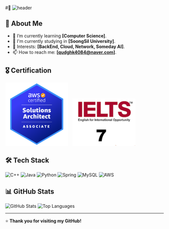 #👋
![header](https://capsule-render.vercel.app/api?type=rounded&color=gradient&customColorList=0,2,2,5,30&height=300&section=header&text=Nice%20To%20Meet%20You)


## 🚀 About Me
- 🌱 I’m currently learning **[Computer Science]**.
- 💼 I'm currently studying in **[SoongSil University]**.
- 📌 Interests: **[BackEnd, Cloud, Network, Someday AI]**.
- 📫 How to reach me: **[qudghk4084@naver.com]**.

## 🎖️ Certification
<p>
  <img src="https://github.com/BYEONGHWALEE-dev/assets/raw/main/SAA.png" width="200" style="display: inline-block; margin-right: 10px;">
  <img src="https://github.com/BYEONGHWALEE-dev/assets/raw/main/ielts.png" width="200" style="display: inline-block;">
</p>

## 🛠 Tech Stack
![C++](https://img.shields.io/badge/C++-00599C?style=for-the-badge&logo=cplusplus&logoColor=white)
![Java](https://img.shields.io/badge/Java-007396?style=for-the-badge&logo=java&logoColor=white)
![Python](https://img.shields.io/badge/Python-3776AB?style=for-the-badge&logo=python&logoColor=white)
![Spring](https://img.shields.io/badge/Spring-6DB33F?style=for-the-badge&logo=spring&logoColor=white)
![MySQL](https://img.shields.io/badge/MySQL-4479A1?style=for-the-badge&logo=mysql&logoColor=white)
![AWS](https://img.shields.io/badge/AWS-FF9900?style=for-the-badge&logo=amazon-aws&logoColor=white)



## 📊 GitHub Stats
![GitHub Stats](https://github-readme-stats.vercel.app/api?username=BYEONGHWALEE-dev&show_icons=true&theme=dark&cache_seconds=3600)
![Top Languages](https://github-readme-stats.vercel.app/api/top-langs/?username=BYEONGHWALEE-dev&layout=compact&theme=dark&cache_seconds=3600)


---

⭐️ **Thank you for visiting my GitHub!**  
